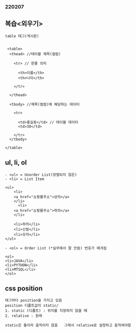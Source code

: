 ### 220207
## 복습<외우기>
    table 태그(게시판)


     <table>
      <thead> //테이블 제목(컬럼)

        <tr> // 한줄 의미

          <th>이름</th>
          <th>나이</th>
       
        </tr>
    
      </thead>

      <tbody> //제목(컬럼)에 해당하는 데이터
        
        <tr>
          
          <td>홍길동</td> // 테이블 데이터
          <td>30</td>
        
        </tr>
      </tbody>

    </table>
###      
## ul, li, ol
    - <ul> = Unorder List(정렬되지 않은)
    - <li> = List Item

    <ul>
        <li>
        <a href="쇼핑몰주소">상의</a>
        </li>
          <li>
        <a href="쇼핑몰주소">하의</a>
        </li>  
       
        <li>하의</li>
        <li>신발</li>
        <li>모자</li>
    </ul>

    - <ol> = Order List (*실무에서 잘 안씀) 번호가 매겨짐

    <ol>
    <li>JAVA</li>
    <li>PYTHON</li>
    <li>MTSQL</li>
    </ol>
    
### 
## css position
    태그마다 position을 가지고 있음
    position 디폴트값이 static/
    1. static (디폴트) : 위치를 지정하지 않을 때 
    2. relative : 원래 

    static은 돌이라 움직이지 않음   그래서 relative로 설정하고 움직여야함
    
